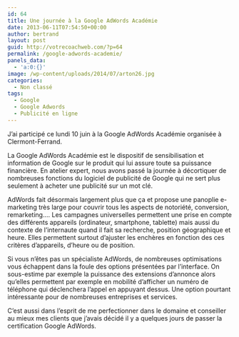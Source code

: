 ```yaml
---
id: 64
title: Une journée à la Google AdWords Académie
date: 2013-06-11T07:54:50+00:00
author: bertrand
layout: post
guid: http://votrecoachweb.com/?p=64
permalink: /google-adwords-academie/
panels_data:
  - 'a:0:{}'
image: /wp-content/uploads/2014/07/arton26.jpg
categories:
  - Non classé
tags:
  - Google
  - Google Adwords
  - Publicité en ligne
---
```

J’ai participé ce lundi 10 juin à la Google AdWords Académie organisée à Clermont-Ferrand.<!--more-->

La Google AdWords Académie est le dispositif de sensibilisation et information de Google sur le produit qui lui assure toute sa puissance financière. En atelier expert, nous avons passé la journée à décortiquer de nombreuses fonctions du logiciel de publicité de Google qui ne sert plus seulement à acheter une publicité sur un mot clé.

AdWords fait désormais largement plus que ça et propose une panoplie e-marketing très large pour couvrir tous les aspects de notoriété, conversion, remarketing.... Les campagnes universelles permettent une prise en compte des différents appareils (ordinateur, smartphone, tablette) mais aussi du contexte de l’internaute quand il fait sa recherche, position géographique et heure. Elles permettent surtout d’ajuster les enchères en fonction des ces critères d’appareils, d’heure ou de position.

Si vous n’êtes pas un spécialiste AdWords, de nombreuses optimisations vous échappent dans la foule des options présentées par l’interface. On sous-estime par exemple la puissance des extensions d’annonce alors qu’elles permettent par exemple en mobilité d’afficher un numéro de téléphone qui déclenchera l’appel en appuyant dessus. Une option pourtant intéressante pour de nombreuses entreprises et services.

C’est aussi dans l’esprit de me perfectionner dans le domaine et conseiller au mieux mes clients que j’avais décidé il y a quelques jours de passer la certification Google AdWords.